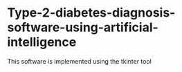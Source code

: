 # Type-2-diabetes-diagnosis-software-using-artificial-intelligence
This software is implemented using the tkinter tool
